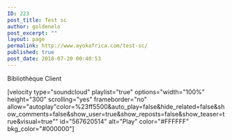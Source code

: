```yaml
---
ID: 223
post_title: Test sc
author: goldenelo
post_excerpt: ""
layout: page
permalink: http://www.ayokafrica.com/test-sc/
published: true
post_date: 2018-07-20 00:40:53
---
```

Bibliothèque Client

[velocity type="soundcloud" playlist="true" options="width="100%" height="300" scrolling="yes" frameborder="no" allow="autoplay"color=%23ff5500&amp;auto_play=false&amp;hide_related=false&amp;show_comments=false&amp;show_user=true&amp;show_reposts=false&amp;show_teaser=true&amp;visual=true"" id="567620514" alt="Play" color="#FFFFFF" bkg_color="#000000"]

&nbsp;

&nbsp;